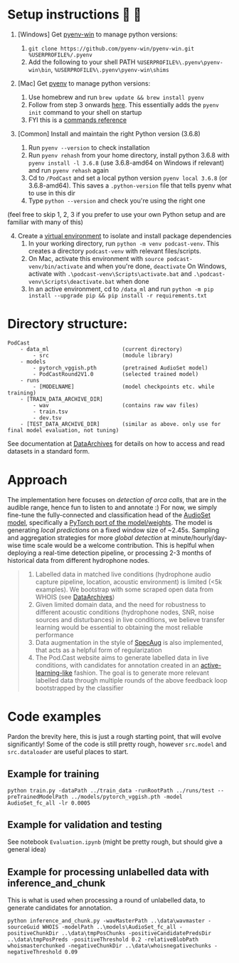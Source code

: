 # Setup instructions 🎱 🐋

1. [Windows] Get [pyenv-win](https://github.com/pyenv-win/pyenv-win) to manage python versions:
    1. `git clone https://github.com/pyenv-win/pyenv-win.git %USERPROFILE%/.pyenv` 
    2. Add the following to your shell PATH `%USERPROFILE%\.pyenv\pyenv-win\bin`, `%USERPROFILE%\.pyenv\pyenv-win\shims` 

2. [Mac] Get [pyenv](https://github.com/pyenv/pyenv) to manage python versions:
	1. Use homebrew and run `brew update && brew install pyenv`
	2. Follow from step 3 onwards [here](https://github.com/pyenv/pyenv#basic-github-checkout). This essentially adds the `pyenv init` command to your shell on startup 
	3. FYI this is a [commands reference](https://github.com/pyenv/pyenv/blob/master/COMMANDS.md)

3. [Common] Install and maintain the right Python version (3.6.8) 
    1. Run `pyenv --version` to check installation 
    2. Run `pyenv rehash` from your home directory, install python 3.6.8 with `pyenv install -l 3.6.8` (use 3.6.8-amd64 on Windows if relevant) and run `pyenv rehash` again 
    3. Cd to `/PodCast` and set a local python version `pyenv local 3.6.8` (or 3.6.8-amd64). This saves a `.python-version` file that tells pyenv what to use in this dir 
    4. Type `python --version` and check you're using the right one

(feel free to skip 1, 2, 3 if you prefer to use your own Python setup and are familiar with many of this)

4. Create a [virtual environment](https://docs.python.org/3.6/library/venv.html) to isolate and install package dependencies 
    1. In your working directory, run `python -m venv podcast-venv`. This creates a directory `podcast-venv` with relevant files/scripts. 
	2. On Mac, activate this environment with `source podcast-venv/bin/activate` and when you're done, `deactivate`
	   On Windows, activate with `.\podcast-venv\Scripts\activate.bat` and `.\podcast-venv\Scripts\deactivate.bat` when done
    3. In an active environment, cd to `/data_ml` and run `python -m pip install --upgrade pip && pip install -r requirements.txt` 

# Directory structure:

```
PodCast
	- data_ml 						(current directory)
		- src						(module library)
	- models 						
		- pytorch_vggish.pth		(pretrained AudioSet model)
		- PodCastRound2V1.0			(selected trained model)
	- runs 
		- [MODELNAME]				(model checkpoints etc. while training)
	- [TRAIN_DATA_ARCHIVE_DIR]			
		- wav						(contains raw wav files)
		- train.tsv					
		- dev.tsv 
	- [TEST_DATA_ARCHIVE_DIR]		(similar as above. only use for final model evaluation, not tuning)
```

See documentation at [DataArchives](https://github.com/orcasound/orcadata/wiki/Pod.Cast-data-archive) for details on how to access and read datasets in a standard form. 

# Approach

The implementation here focuses on *detection of orca calls*, that are in the audible range, hence fun to listen to and annotate :)
For now, we simply fine-tune the fully-connected and classification head of the [AudioSet model](https://github.com/tensorflow/models/tree/master/research/audioset), specifically a [PyTorch port of the model/weights](https://github.com/tcvrick/audioset-vggish-tensorflow-to-pytorch). The model is generating *local predictions* on a fixed window size of ~2.45s. Sampling and aggregation strategies for more *global detection* at minute/hourly/day-wise time scale would be a welcome contribution. This is heplful when deploying a real-time detection pipeline, or processing 2-3 months of historical data from different hydrophone nodes. 

> 1. Labelled data in matched live conditions (hydrophone audio capture pipeline, location, acoustic environment) is limited (<5k examples). We bootstrap with some scraped open data from WHOIS (see [DataArchives](https://github.com/orcasound/orcadata/wiki/Pod.Cast-data-archive)) 
> 2. Given limited domain data, and the need for robustness to different acoustic conditions (hydrophone nodes, SNR, noise sources and disturbances) in live conditions, we believe transfer learning would be essential to obtaining the most reliable performance  
> 3. Data augmentation in the style of [SpecAug](https://arxiv.org/pdf/1904.08779.pdf) is also implemented, that acts as a helpful form of regularization 
> 4. The Pod.Cast website aims to generate labelled data in live conditions, with candidates for annotation created in an [active-learning-like](https://en.wikipedia.org/wiki/Active_learning_(machine_learning)) fashion. The goal is to generate more relevant labelled data through multiple rounds of the above feedback loop bootstrapped by the classifier 


# Code examples 

Pardon the brevity here, this is just a rough starting point, that will evolve significantly! Some of the code is still pretty rough, however `src.model` and `src.dataloader` are useful places to start. 

## Example for training 

```
python train.py -dataPath ../train_data -runRootPath ../runs/test --preTrainedModelPath ../models/pytorch_vggish.pth -model AudioSet_fc_all -lr 0.0005
```

## Example for validation and testing 

See notebook `Evaluation.ipynb` (might be pretty rough, but should give a general idea)

## Example for processing unlabelled data with inference_and_chunk 

This is what is used when processing a round of unlabelled data, to generate candidates for annotation. 

```
python inference_and_chunk.py -wavMasterPath ..\data\wavmaster -sourceGuid WHOIS -modelPath ..\models\AudioSet_fc_all -positiveChunkDir ..\data\tmpPosChunks -positiveCandidatePredsDir ..\data\tmpPosPreds -positiveThreshold 0.2 -relativeBlobPath whoismasterchunked -negativeChunkDir ..\data\whoisnegativechunks -negativeThreshold 0.09
```
